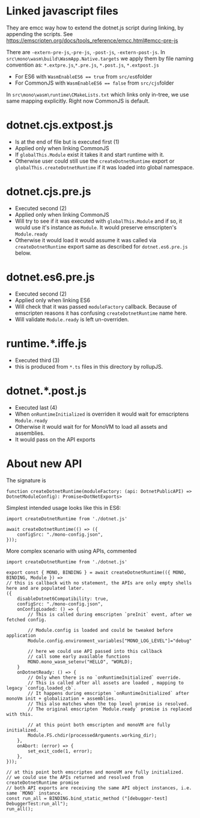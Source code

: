 # Linked javascript files
They are emcc way how to extend the dotnet.js script during linking, by appending the scripts.
See https://emscripten.org/docs/tools_reference/emcc.html#emcc-pre-js

There are `-extern-pre-js`,`-pre-js`, `-post-js`, `-extern-post-js`.
In `src\mono\wasm\build\WasmApp.Native.targets` we apply them by file naming convention as: `*.extpre.js`,`*.pre.js`, `*.post.js`, `*.extpost.js`
- For ES6 with `WasmEnableES6 == true` from `src/es6`folder
- For CommonJS with `WasmEnableES6 == false` from `src/cjs`folder

In `src\mono\wasm\runtime\CMakeLists.txt` which links only in-tree, we use same mapping explicitly. Right now CommonJS is default.

# dotnet.cjs.extpost.js
- Is at the end of file but is executed first (1)
- Applied only when linking CommonJS
- If `globalThis.Module` exist it takes it and start runtime with it.
- Otherwise user could still use the `createDotnetRuntime` export or `globalThis.createDotnetRuntime` if it was loaded into global namespace.

# dotnet.cjs.pre.js
- Executed second (2)
- Applied only when linking CommonJS
- Will try to see if it was executed with `globalThis.Module` and if so, it would use it's instance as `Module`. It would preserve emscripten's `Module.ready`
- Otherwise it would load it would assume it was called via `createDotnetRuntime` export same as described for `dotnet.es6.pre.js` below.

# dotnet.es6.pre.js
- Executed second (2)
- Applied only when linking ES6
- Will check that it was passed `moduleFactory` callback. Because of emscripten reasons it has confusing `createDotnetRuntime` name here.
- Will validate `Module.ready` is left un-overriden.

# runtime.*.iffe.js
- Executed third (3)
- this is produced from `*.ts` files in this directory by rollupJS.

# dotnet.*.post.js
- Executed last (4)
- When `onRuntimeInitialized` is overriden it would wait for emscriptens `Module.ready`
- Otherwise it would wait for for MonoVM to load all assets and assemblies.
- It would pass on the API exports

# About new API
The signature is
```
function createDotnetRuntime(moduleFactory: (api: DotnetPublicAPI) => DotnetModuleConfig): Promise<DotNetExports>
```

Simplest intended usage looks like this in ES6:
```
import createDotnetRuntime from './dotnet.js'

await createDotnetRuntime(() => ({
    configSrc: "./mono-config.json",
}));
```

More complex scenario with using APIs, commented
```
import createDotnetRuntime from './dotnet.js'

export const { MONO, BINDING } = await createDotnetRuntime(({ MONO, BINDING, Module }) => 
// this is callback with no statement, the APIs are only empty shells here and are populated later.
({
    disableDotnet6Compatibility: true,
    configSrc: "./mono-config.json",
    onConfigLoaded: () => {
        // This is called during emscripten `preInit` event, after we fetched config.

        // Module.config is loaded and could be tweaked before application
        Module.config.environment_variables["MONO_LOG_LEVEL"]="debug"

        // here we could use API passed into this callback 
        // call some early available functions
        MONO.mono_wasm_setenv("HELLO", "WORLD);
    }
    onDotnetReady: () => {
        // Only when there is no `onRuntimeInitialized` override.
        // This is called after all assets are loaded , mapping to legacy `config.loaded_cb`. 
        // It happens during emscripten `onRuntimeInitialized` after monoVm init + globalization + assemblies. 
        // This also matches when the top level promise is resolved. 
        // The original emscripten `Module.ready` promise is replaced with this.

        // at this point both emscripten and monoVM are fully initialized.
        Module.FS.chdir(processedArguments.working_dir);
    },
    onAbort: (error) => {
        set_exit_code(1, error);
    },
}));

// at this point both emscripten and monoVM are fully initialized.
// we could use the APIs returned and resolved from createDotnetRuntime promise
// both API exports are receiving the same API object instances, i.e. same `MONO` instance.
const run_all = BINDING.bind_static_method ("[debugger-test] DebuggerTest:run_all");
run_all();
```
